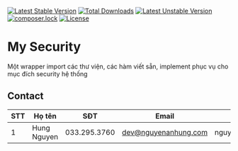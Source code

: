 [![Latest Stable Version](https://poser.pugx.org/nguyenanhung/security/v/stable)](https://packagist.org/packages/nguyenanhung/security)
[![Total Downloads](https://poser.pugx.org/nguyenanhung/security/downloads)](https://packagist.org/packages/nguyenanhung/security)
[![Latest Unstable Version](https://poser.pugx.org/nguyenanhung/security/v/unstable)](https://packagist.org/packages/nguyenanhung/security)
[![composer.lock](https://poser.pugx.org/nguyenanhung/security/composerlock)](https://packagist.org/packages/nguyenanhung/security)
[![License](https://poser.pugx.org/nguyenanhung/security/license)](https://packagist.org/packages/nguyenanhung/security)
# My Security

Một wrapper import các thư viện, các hàm viết sẵn, implement phục vụ cho mục đích security hệ thống

## Contact

| STT  | Họ tên         | SĐT           | Email           | Skype            |
| ---- | -------------- | ------------- | --------------- | ---------------- |
| 1    | Hung Nguyen | 033.295.3760 | dev@nguyenanhung.com | nguyenanhung5891 |
